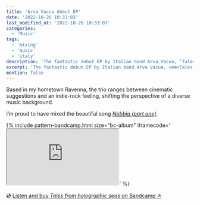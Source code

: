 ```yaml
---
title: 'Arva Vacua debut EP'
date: '2022-10-26 10:33:03'
last_modified_at: '2022-10-26 10:33:07'
categories:
  - 'Music' 
tags:
  - 'mixing'
  - 'music'
  - 'italy'
description: 'The fantastic debut EP by Italian band Arva Vacua, ‘Tales from holographic seas’, is officially out now.'
excerpt: 'The fantastic debut EP by Italian band Arva Vacua, <em>Tales from holographic seas</em>, is officially out now.'
mention: false
---
```

Based in my hometown Ravenna, the trio ranges between cinematic suggestions and an indie-rock feeling, shifting the perspective of a diverse music background.

I’m proud to have mixed the beautiful song [*Nebbia (part one)*](https://arvavacua.bandcamp.com/track/nebbia-part-one).

{% include pattern-bandcamp.html size="bc-album" iframecode='<iframe src="https://bandcamp.com/EmbeddedPlayer/album=3121255947/size=large/bgcol=ffffff/linkcol=63b2cc/artwork=small/transparent=true/" seamless><a href="https://arvavacua.bandcamp.com/album/tales-from-holographic-seas">Tales from holographic seas by Arva Vacua</a></iframe>' %}

💿 [Listen and buy *Tales from holographic seas* on Bandcamp ↗︎](https://arvavacua.bandcamp.com/album/tales-from-holographic-seas)